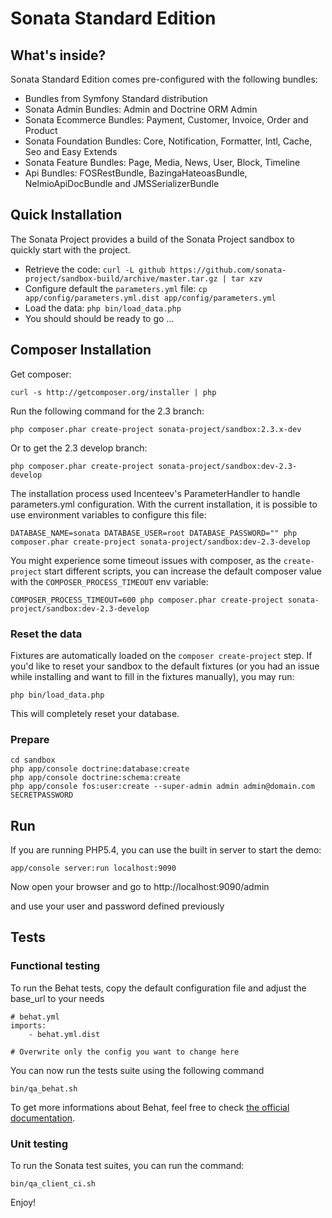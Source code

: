 Sonata Standard Edition
=======================

What's inside?
--------------

Sonata Standard Edition comes pre-configured with the following bundles:

* Bundles from Symfony Standard distribution
* Sonata Admin Bundles: Admin and Doctrine ORM Admin
* Sonata Ecommerce Bundles: Payment, Customer, Invoice, Order and Product
* Sonata Foundation Bundles: Core, Notification, Formatter, Intl, Cache, Seo and Easy Extends
* Sonata Feature Bundles: Page, Media, News, User, Block, Timeline
* Api Bundles: FOSRestBundle, BazingaHateoasBundle, NelmioApiDocBundle and JMSSerializerBundle

Quick Installation
------------------

The Sonata Project provides a build of the Sonata Project sandbox to quickly start with the project.

* Retrieve the code: ``curl -L github https://github.com/sonata-project/sandbox-build/archive/master.tar.gz | tar xzv``
* Configure default the ``parameters.yml`` file: ``cp app/config/parameters.yml.dist app/config/parameters.yml``
* Load the data: ``php bin/load_data.php``
* You should should be ready to go ...

Composer Installation
---------------------

Get composer:

    curl -s http://getcomposer.org/installer | php

Run the following command for the 2.3 branch:

    php composer.phar create-project sonata-project/sandbox:2.3.x-dev

Or to get the 2.3 develop branch:

    php composer.phar create-project sonata-project/sandbox:dev-2.3-develop

The installation process used Incenteev's ParameterHandler to handle parameters.yml configuration. With the current
installation, it is possible to use environment variables to configure this file:

    DATABASE_NAME=sonata DATABASE_USER=root DATABASE_PASSWORD="" php composer.phar create-project sonata-project/sandbox:dev-2.3-develop

You might experience some timeout issues with composer, as the ``create-project`` start different scripts, you can increase the default composer value with the ``COMPOSER_PROCESS_TIMEOUT`` env variable:

    COMPOSER_PROCESS_TIMEOUT=600 php composer.phar create-project sonata-project/sandbox:dev-2.3-develop

### Reset the data

Fixtures are automatically loaded on the ``composer create-project`` step. If you'd like to reset your sandbox to the default fixtures (or you had an issue while installing and want to fill in the fixtures manually), you may run:

    php bin/load_data.php

This will completely reset your database.

### Prepare

    cd sandbox
    php app/console doctrine:database:create
    php app/console doctrine:schema:create
    php app/console fos:user:create --super-admin admin admin@domain.com SECRETPASSWORD

Run
---

If you are running PHP5.4, you can use the built in server to start the demo:

    app/console server:run localhost:9090

Now open your browser and go to http://localhost:9090/admin

and use your user and password defined previously

Tests
-----

### Functional testing

To run the Behat tests, copy the default configuration file and adjust the base_url to your needs

    # behat.yml
    imports:
        - behat.yml.dist

    # Overwrite only the config you want to change here

You can now run the tests suite using the following command

    bin/qa_behat.sh

To get more informations about Behat, feel free to check [the official documentation][link_behat].


### Unit testing

To run the Sonata test suites, you can run the command:

    bin/qa_client_ci.sh

Enjoy!

[link_behat]: http://docs.behat.org "the official Behat documentation"
